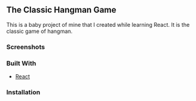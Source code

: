 ## The Classic Hangman Game

This is a baby project of mine that I created while learning React. It is the classic game of hangman.

### Screenshots

### Built With

- [React](https://reactjs.org/)

### Installation
